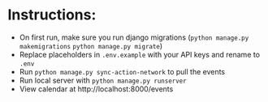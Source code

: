 # Instructions:

- On first run, make sure you run django migrations (`python manage.py makemigrations` `python manage.py migrate`)
- Replace placeholders in `.env.example` with your API keys and rename to `.env`
- Run `python manage.py sync-action-network` to pull the events
- Run local server with `python manage.py runserver`
- View calendar at http://localhost:8000/events